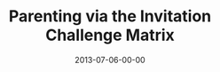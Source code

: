 ---
layout: message
category: message
series: "How to Build People"
title: "Parenting via the Invitation Challenge Matrix"
date: 2013-07-06-00-00
message_id: 794
sc-permalink-url: "http://soundcloud.com/crdschurch/parenting-via-the-invitation"
audio: "http://s3.amazonaws.com/crossroads-media/messages/audio/htbp_04.mp3"
audio-duration: "45:53"
program: "http://s3.amazonaws.com/crossroads-media/documents/07_06-07_13Program_LO.pdf"
description: "Brian Tome talks about parenting through invitation and challenge."
video: "http://s3.amazonaws.com/crossroads-media/messages/video/htbp_04.mp4"
video-duration: "45:59"
yt-video-id: "5PfIad8P_Nw"
video-image: "http://s3.amazonaws.com/crossroads-media/images/htbp_04_still.jpg"
tag: 
 - brian-tome
 - parenting
 - play
 - purpose
 - discipleship
 - program
explicit: false
---